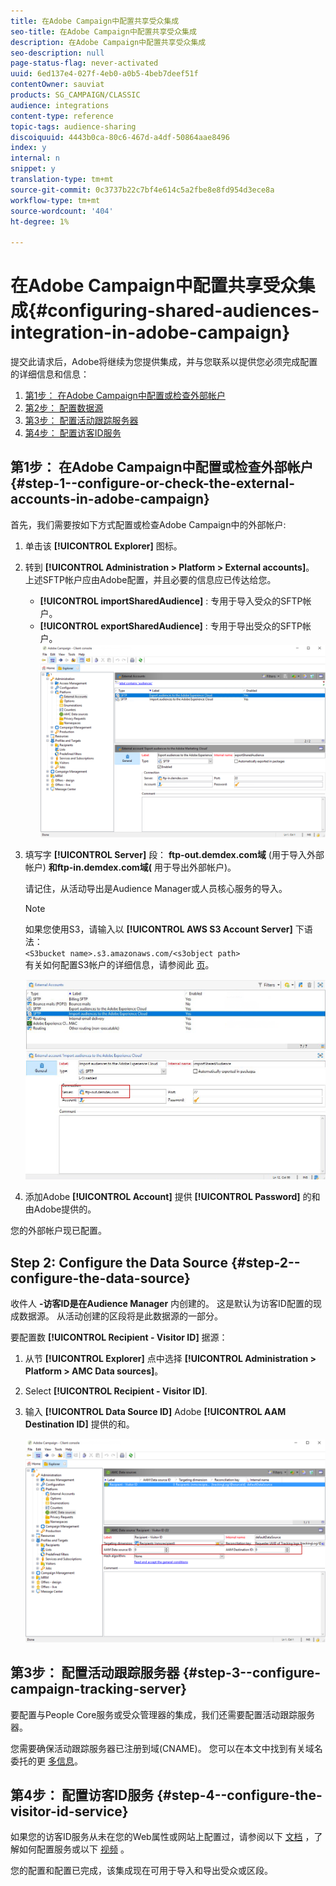 ```yaml
---
title: 在Adobe Campaign中配置共享受众集成
seo-title: 在Adobe Campaign中配置共享受众集成
description: 在Adobe Campaign中配置共享受众集成
seo-description: null
page-status-flag: never-activated
uuid: 6ed137e4-027f-4eb0-a0b5-4beb7deef51f
contentOwner: sauviat
products: SG_CAMPAIGN/CLASSIC
audience: integrations
content-type: reference
topic-tags: audience-sharing
discoiquuid: 4443b0ca-80c6-467d-a4df-50864aae8496
index: y
internal: n
snippet: y
translation-type: tm+mt
source-git-commit: 0c3737b22c7bf4e614c5a2fbe8e8fd954d3ece8a
workflow-type: tm+mt
source-wordcount: '404'
ht-degree: 1%

---
```



# 在Adobe Campaign中配置共享受众集成{#configuring-shared-audiences-integration-in-adobe-campaign}

提交此请求后，Adobe将继续为您提供集成，并与您联系以提供您必须完成配置的详细信息和信息：

1. [第1步： 在Adobe Campaign中配置或检查外部帐户](#step-1--configure-or-check-the-external-accounts-in-adobe-campaign)
1. [第2步： 配置数据源](#step-2--configure-the-data-source)
1. [第3步： 配置活动跟踪服务器](#step-3--configure-campaign-tracking-server)
1. [第4步： 配置访客ID服务](#step-4--configure-the-visitor-id-service)

## 第1步： 在Adobe Campaign中配置或检查外部帐户 {#step-1--configure-or-check-the-external-accounts-in-adobe-campaign}

首先，我们需要按如下方式配置或检查Adobe Campaign中的外部帐户:

1. 单击该 **[!UICONTROL Explorer]** 图标。
1. 转到 **[!UICONTROL Administration > Platform > External accounts]**。 上述SFTP帐户应由Adobe配置，并且必要的信息应已传达给您。

   * **[!UICONTROL importSharedAudience]** : 专用于导入受众的SFTP帐户。
   * **[!UICONTROL exportSharedAudience]** : 专用于导出受众的SFTP帐户。
   ![](assets/aam_config_1.png)

1. 填写字 **[!UICONTROL Server]** 段： **ftp-out.demdex.com域** (用于导入外部帐户) **和ftp-in.demdex.com域(** 用于导出外部帐户)。

   请记住，从活动导出是Audience Manager或人员核心服务的导入。

   >[!NOTE]
   >
   >如果您使用S3，请输入以 **[!UICONTROL AWS S3 Account Server]** 下语法：\
   `<S3bucket name>.s3.amazonaws.com/<s3object path>`\
   有关如何配置S3帐户的详细信息，请参阅此 [页](../../platform/using/external-accounts.md#amazon-simple-storage-service--s3--external-account)。

   ![](assets/aam_config_2.png)

1. 添加Adobe **[!UICONTROL Account]** 提供 **[!UICONTROL Password]** 的和由Adobe提供的。

您的外部帐户现已配置。

## Step 2: Configure the Data Source {#step-2--configure-the-data-source}

收件人 **-访客ID是在Audience Manager** 内创建的。 这是默认为访客ID配置的现成数据源。 从活动创建的区段将是此数据源的一部分。

要配置数 **[!UICONTROL Recipient - Visitor ID]** 据源：

1. 从节 **[!UICONTROL Explorer]** 点中选择 **[!UICONTROL Administration > Platform > AMC Data sources]**。
1. Select **[!UICONTROL Recipient - Visitor ID]**.
1. 输入 **[!UICONTROL Data Source ID]** Adobe **[!UICONTROL AAM Destination ID]** 提供的和。

   ![](assets/aam_config_3.png)

## 第3步： 配置活动跟踪服务器 {#step-3--configure-campaign-tracking-server}

要配置与People Core服务或受众管理器的集成，我们还需要配置活动跟踪服务器。

您需要确保活动跟踪服务器已注册到域(CNAME)。 您可以在本文中找到有关域名委托的更 [多信息](https://helpx.adobe.com/campaign/kb/domain-name-delegation.html)。

## 第4步： 配置访客ID服务 {#step-4--configure-the-visitor-id-service}

如果您的访客ID服务从未在您的Web属性或网站上配置过，请参阅以下 [文档](https://docs.adobe.com/content/help/en/id-service/using/implementation/setup-aam-analytics.html) ，了解如何配置服务或以下 [视频](https://helpx.adobe.com/marketing-cloud/how-to/email-marketing.html#step-two) 。

您的配置和配置已完成，该集成现在可用于导入和导出受众或区段。
